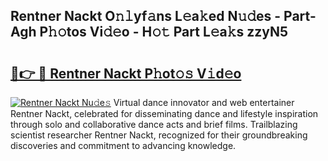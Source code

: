 ## Rentner Nackt O𝚗𝚕yf𝚊ns L𝚎a𝚔ed N𝚞𝚍es - Part-Agh P𝚑𝚘tos Vi𝚍𝚎o - H𝚘𝚝 Part L𝚎a𝚔s zzyN5

# <h2><a href="http://kfc4zh.oniu.top/?m=Rentner+Nackt">🔗👉 🔴 Rentner Nackt P𝚑ot𝚘𝚜 V𝚒d𝚎o</a></h2>

[![Rentner Nackt Nu𝚍e𝚜](https://i.imgur.com/0qMVB7G.gif)](http://kfc4zh.oniu.top/?m=Rentner+Nackt)
Virtual dance innovator and web entertainer Rentner Nackt, celebrated for disseminating dance and lifestyle inspiration through solo and collaborative dance acts and brief films. Trailblazing scientist researcher Rentner Nackt, recognized for their groundbreaking discoveries and commitment to advancing knowledge.  
